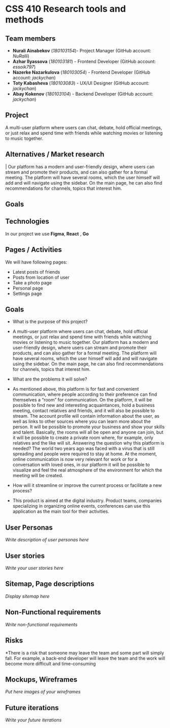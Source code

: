 # CSS 410 Research tools and methods
## Team members
+ **Nurali Ainabekov** (*180103154*)- Project Manager (GitHub account: *NuRalli*)
+ **Azhar Ilyassova** (*180103181*) - Frontend Developer (GitHub account: *essoik797*)
+ **Nazerke Nazarkulova** (*180103054*) - Frontend Developer (GitHub account: *jackychan*)
+ **Toty Kabasheva** (*180103083*) - UX/UI Designer (GitHub account: *jackychan*)
+ **Abay Kokenov** (*180103104*) - Backend Developer (GitHub account: *jackychan*)

## Project
A multi-user platform where users can chat, debate, hold official meetings, or just relax and spend time with friends while watching movies or listening to music together.

## Alternatives / Market research
| Our platform has a modern and user-friendly design, where users can stream and promote their products, and can also gather for a formal meeting. The platform will have several rooms, which the user himself will add and will navigate using the sidebar. On the main page, he can also find recommendations for channels, topics that interest him.

## Goals

## Technologies
In our project we use **Figma**, **React** , **Go**

## Pages / Activities 
We will have following pages:
- Latest posts of friends
- Posts from location of user
- Take a photo page
- Personal page
- Settings page

## Goals
* What is the purpose of this project?
* A multi-user platform where users can chat, debate, hold official meetings, or just relax and spend time with friends while watching movies or listening to music together. Our platform has a modern and user-friendly design, where users can stream and promote their products, and can also gather for a formal meeting. The platform will have several rooms, which the user himself will add and will navigate using the sidebar. On the main page, he can also find recommendations for channels, topics that interest him.

* What are the problems it will solve?
* As mentioned above, this platform is for fast and convenient communication, where people according to their preference can find themselves a “room” for communication. On the platform, it will be possible to find new and interesting acquaintances, hold a business meeting, contact relatives and friends, and it will also be possible to stream. The account profile will contain information about the user, as well as links to other sources where you can learn more about the person. It will be possible to promote your business and show your skills and talent. Basically, the rooms will all be open and anyone can join, but it will be possible to create a private room where, for example, only relatives and the like will sit. Answering the question why this platform is needed? The world two years ago was faced with a virus that is still spreading and people were required to stay at home. At the moment, online communication is now very relevant for work or for a conversation with loved ones, in our platform it will be possible to visualize and feel the real atmosphere of the environment for which the meeting will be created.

* How will it streamline or improve the current process or facilitate a new process?
* This product is aimed at the digital industry. Product teams, companies specializing in organizing online events, conferences can use this application as the main tool for their activities.


## User Personas
*Write description of user personas here*  

## User stories

*Write your user stories here*

## Sitemap, Page descriptions

*Display sitemap here*

## Non-Functional requirements
*Write non-functional requirements*

## Risks
*There is a risk that someone may leave the team and some part will simply fall. For example, a back-end developer will leave the team and the work will become more difficult and time-consuming

## Mockups, Wireframes
*Put here images of your wireframes*

## Future iterations
*Write your future iterations*
